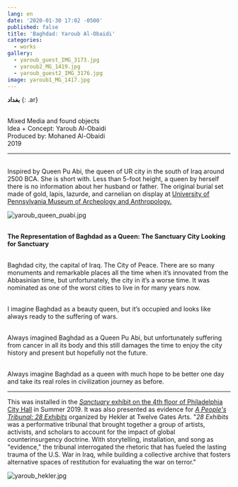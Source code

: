 ```yaml
---
lang: en
date: '2020-01-30 17:02 -0500'
published: false
title: 'Baghdad: Yaroub Al-Obaidi'
categories:
  - works
gallery:
  - yaroub_guest_IMG_3173.jpg
  - yaroub2_MG_1419.jpg
  - yaroub_guest2_IMG_3176.jpg
image: yaroub1_MG_1417.jpg
---
```

**بغداد**
{: .ar}


<br/>Mixed Media and found objects
<br/>Idea + Concept: Yaroub Al-Obaidi
<br/> Produced by: Mohaned Al-Obaidi
<br/>2019


<hr/>


<br/>Inspired by Queen Pu Abi, the queen of UR city in the south of Iraq around 2500 BCA. She is short with. Less than 5-foot height, a queen by herself there is no information about her husband or father. The original burial set made of gold, lapis, lazurde, and carnelian on display at [University of Pennsylvania Museum of Archeology and Anthropology.](https://www.penn.museum/)

![yaroub_queen_puabi.jpg]({{site.baseurl}}/assets/images/yaroub_queen_puabi.jpg)

<br/>**The Representation of Baghdad as a Queen: The Sanctuary City Looking for Sanctuary**

<br/>Baghdad city, the capital of Iraq. The City of Peace. There are so many monuments and remarkable places all the time when it’s innovated from the Abbasinian time, but unfortunately, the city in it’s a worse time. It was nominated as one of the worst cities to live in for many years now.

<br/>I imagine Baghdad as a beauty queen, but it’s occupied and looks like always ready to the suffering of wars.

<br/>Always imagined Baghdad as a Queen Pu Abi, but unfortunately suffering from cancer in all its body and this still damages the time to enjoy the city history and present but hopefully not the future.

<br/>Always imagine Baghdad as a queen with much hope to be better one day and take its real roles in civilization journey as before.


<hr/>


This was installed in the [_Sanctuary_ exhibit on the 4th floor of Philadelphia City Hall](http://fps.swarthmore.edu/exhibitions/exhibit:city%20hall/sanctuary/) in Summer 2019. It was also presented as evidence for [_A People's Tribunal: 28 Exhibits_](https://www.hekler.org/a-peoples-tribunal-28-exhibits) organized by Hekler at Twelve Gates Arts. "_28 Exhibits_ was a performative tribunal that brought together a group of artists, activists, and scholars to account for the impact of global counterinsurgency doctrine. With storytelling, installation, and song as "evidence," the tribunal interrogated the rhetoric that has fueled the lasting trauma of the U.S. War in Iraq, while building a collective archive that fosters alternative spaces of restitution for evaluating the war on terror."

![yaroub_hekler.jpg]({{site.baseurl}}/assets/images/yaroub_hekler.jpg)


